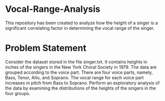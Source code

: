 # Vocal-Range-Analysis
This repository has been created to analyze how the height of a singer is a significant correlating factor in determining the vocal range of the singer.


# Problem Statement
Consider the dataset stored in the file singer.txt. It contains heights in inches of the singers in the New York Choral Society in 1979. The data are grouped according to the voice part. There are four voice parts, namely, Bass, Tenor, Alto, and Soprano. The vocal range for each voice part increases in pitch from Bass to Soprano. Perform an exploratory analysis of the data by examining the distributions of the heights of the singers in the four groups.
